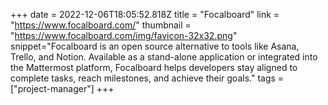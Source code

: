 +++
date = 2022-12-06T18:05:52.818Z
title = "Focalboard"
link = "https://www.focalboard.com/"
thumbnail = "https://www.focalboard.com/img/favicon-32x32.png"
snippet="Focalboard is an open source alternative to tools like Asana, Trello, and Notion. Available as a stand-alone application or integrated into the Mattermost platform, Focalboard helps developers stay aligned to complete tasks, reach milestones, and achieve their goals."
tags = ["project-manager"]
+++

